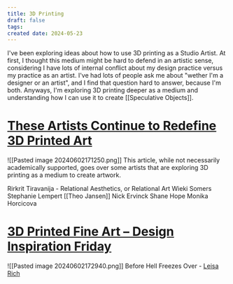 ```yaml
---
title: 3D Printing
draft: false
tags: 
created date: 2024-05-23
---
```

I've been exploring ideas about how to use 3D printing as a Studio Artist. At first, I thought this medium might be hard to defend in an artistic sense, considering I have lots of internal conflict about my design practice versus my practice as an artist. I've had lots of people ask me about "wether I'm a designer or an artist", and I find that question hard to answer, because I'm both. Anyways, I'm exploring 3D printing deeper as a medium and understanding how I can use it to create [[Speculative Objects]]. 

# [These Artists Continue to Redefine 3D Printed Art](https://www.ideelart.com/magazine/3d-printed-art)
![[Pasted image 20240602171250.png]]
This article, while not necessarily academically supported, goes over some artists that are exploring 3D printing as a medium to create artwork.

Rirkrit Tiravanija - Relational Aesthetics, or Relational Art
Wieki Somers
Stephanie Lempert
[[Theo Jansen]]
Nick Ervinck
Shane Hope
Monika Horcicova
# [3D Printed Fine Art – Design Inspiration Friday](https://3dstartpoint.com/3d-printed-fine-art-design-inspiration-friday) 
![[Pasted image 20240602172940.png]]
Before Hell Freezes Over - [Leisa Rich](http://monaleisa.com/)



